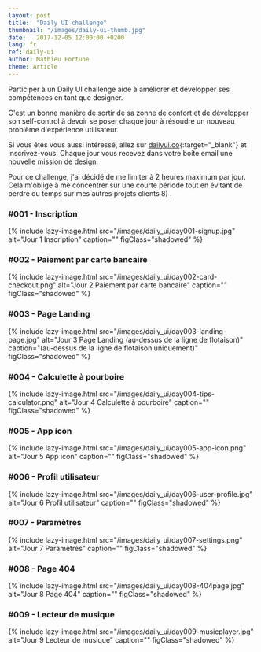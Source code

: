 ```yaml
---
layout: post
title:  "Daily UI challenge"
thumbnail: "/images/daily-ui-thumb.jpg"
date:   2017-12-05 12:00:00 +0200
lang: fr
ref: daily-ui
author: Mathieu Fortune
theme: Article
---
```


Participer à un Daily UI challenge aide à améliorer et développer ses compétences en tant que designer.

C'est un bonne manière de sortir de sa zonne de confort et de développer son self-control à devoir se poser chaque jour à résoudre un nouveau problème d'expérience utilisateur.

Si vous êtes vous aussi intéressé, allez sur [dailyui.co](http://www.dailyui.co/ "Site internet pour s'inscrire au Daily UI challenge"){:target="_blank"} et inscrivez-vous. Chaque jour vous recevez dans votre boite email une nouvelle mission de design.

Pour ce challenge, j'ai décidé de me limiter à 2 heures maximum par jour.
Cela m'oblige à me concentrer sur une courte période tout en évitant de perdre du temps sur mes autres projets clients 8) .

### #001 - Inscription

{% include lazy-image.html src="/images/daily_ui/day001-signup.jpg" alt="Jour 1 Inscription" caption="" figClass="shadowed" %}

### #002 - Paiement par carte bancaire

{% include lazy-image.html src="/images/daily_ui/day002-card-checkout.png" alt="Jour 2 Paiement par carte bancaire" caption="" figClass="shadowed" %}

### #003 - Page Landing

{% include lazy-image.html src="/images/daily_ui/day003-landing-page.jpg" alt="Jour 3 Page Landing (au-dessus de la ligne de flotaison)" caption="(au-dessus de la ligne de flotaison uniquement)" figClass="shadowed" %}

### #004 - Calculette à pourboire

{% include lazy-image.html src="/images/daily_ui/day004-tips-calculator.png" alt="Jour 4 Calculette à pourboire" caption="" figClass="shadowed" %}

### #005 - App icon

{% include lazy-image.html src="/images/daily_ui/day005-app-icon.png" alt="Jour 5 App icon" caption="" figClass="shadowed" %}

### #006 - Profil utilisateur

{% include lazy-image.html src="/images/daily_ui/day006-user-profile.jpg" alt="Jour 6 Profil utilisateur" caption="" figClass="shadowed" %}

### #007 - Paramètres

{% include lazy-image.html src="/images/daily_ui/day007-settings.png" alt="Jour 7 Paramètres" caption="" figClass="shadowed" %}

### #008 - Page 404

{% include lazy-image.html src="/images/daily_ui/day008-404page.jpg" alt="Jour 8 Page 404" caption="" figClass="shadowed" %}

### #009 - Lecteur de musique

{% include lazy-image.html src="/images/daily_ui/day009-musicplayer.jpg" alt="Jour 9 Lecteur de musique" caption="" figClass="shadowed" %}